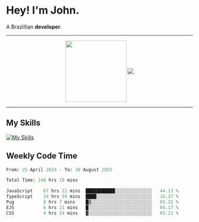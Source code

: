 # Hey! I'm John.

A Brazillian **developer**.

---

<p align="center">
  <img align="center" src="https://github-readme-stats.vercel.app/api?username=joaoiacillo&show_icons=true&locale=en" height="165" />
  <img align="center" src="https://github-readme-stats.vercel.app/api/top-langs/?username=anuraghazra&layout=compact" />
</p>

---

## My Skills

[![My Skills](https://skillicons.dev/icons?i=js,html,css,bootstrap,py,mysql,bash,linux,git,github,vscode,gamemakerstudio)](https://skillicons.dev)

## Weekly Code Time

<!--START_SECTION:waka-->

```python
From: 25 April 2024 - To: 30 August 2025

Total Time: 148 hrs 10 mins

JavaScript    67 hrs 22 mins  ███████████░░░░░░░░░░░░░░   44.13 %
TypeScript    24 hrs 59 mins  ████░░░░░░░░░░░░░░░░░░░░░   16.37 %
Pug           8 hrs 7 mins    █▒░░░░░░░░░░░░░░░░░░░░░░░   05.32 %
EJS           6 hrs 21 mins   █░░░░░░░░░░░░░░░░░░░░░░░░   04.17 %
CSS           4 hrs 54 mins   ▓░░░░░░░░░░░░░░░░░░░░░░░░   03.21 %
```

<!--END_SECTION:waka-->
